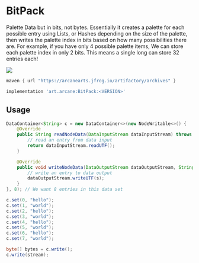 # BitPack
Palette Data but in bits, not bytes. Essentially it creates a palette for each possible entry using Lists, or Hashes depending on the size of the palette, then writes the palette index in bits based on how many possibilities there are. For example, if you have only 4 possible palette items, We can store each palette index in only 2 bits. This means a single long can store 32 entries each!

![](https://img.shields.io/github/v/release/ArcaneArts/BitPack?color=%236f24f0&display_name=tag&label=BitPack&sort=semver&style=for-the-badge)

```groovy
maven { url "https://arcanearts.jfrog.io/artifactory/archives" }
```

```groovy
implementation 'art.arcane:BitPack:<VERSION>'
```

## Usage

```java
DataContainer<String> c = new DataContainer<>(new NodeWritable<>() {
    @Override
    public String readNodeData(DataInputStream dataInputStream) throws IOException {
        // read an entry from data input
        return dataInputStream.readUTF();
    }

    @Override
    public void writeNodeData(DataOutputStream dataOutputStream, String s) throws IOException {
        // write an entry to data output
        dataOutputStream.writeUTF(s);
    }
}, 8); // We want 8 entries in this data set

c.set(0, "hello");
c.set(1, "world");
c.set(2, "hello");
c.set(3, "world");
c.set(4, "hello");
c.set(5, "world");
c.set(6, "hello");
c.set(7, "world");

byte[] bytes = c.write();
c.write(stream);
```
